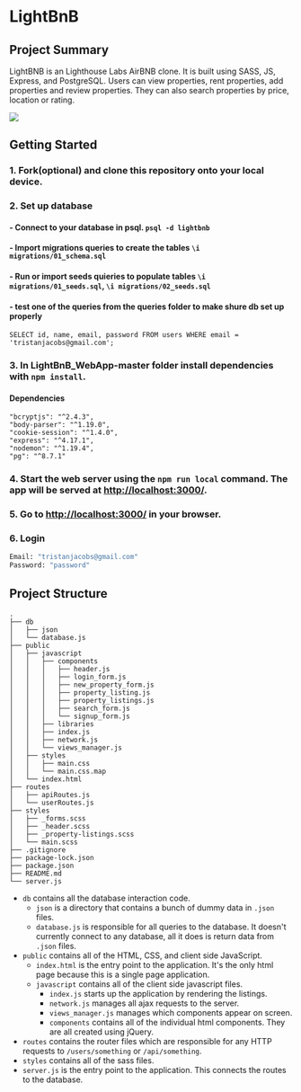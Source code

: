 # LightBnB

## Project Summary

LightBNB is an Lighthouse Labs AirBNB clone. It is built using SASS, JS, Express, and PostgreSQL. Users can view properties, rent properties, add properties and review properties. They can also search properties by price, location or rating.

![](LightBnB.gif)


## Getting Started

### 1. Fork(optional) and clone this repository onto your local device.
### 2. Set up database
#### - Connect to your database in psql. `psql -d lightbnb`
#### - Import migrations queries to create the tables `\i migrations/01_schema.sql`
#### - Run or import seeds quieries to populate tables `\i migrations/01_seeds.sql`, `\i migrations/02_seeds.sql`
#### - test one of the queries from the queries folder to make shure db set up properly
`SELECT id, name, email, password
FROM users
WHERE email = 'tristanjacobs@gmail.com';`
### 3.  In LightBnB_WebApp-master folder install dependencies with `npm install`.

#### Dependencies
    "bcryptjs": "^2.4.3",
    "body-parser": "^1.19.0",
    "cookie-session": "^1.4.0",
    "express": "^4.17.1",
    "nodemon": "^1.19.4",
    "pg": "^8.7.1"

### 4. Start the web server using the `npm run local` command. The app will be served at <http://localhost:3000/>.
### 5. Go to <http://localhost:3000/> in your browser.
### 6. Login
```sh 
Email: "tristanjacobs@gmail.com"
Password: "password"

```

## Project Structure

```
.
├── db
│   ├── json
│   └── database.js
├── public
│   ├── javascript
│   │   ├── components 
│   │   │   ├── header.js
│   │   │   ├── login_form.js
│   │   │   ├── new_property_form.js
│   │   │   ├── property_listing.js
│   │   │   ├── property_listings.js
│   │   │   ├── search_form.js
│   │   │   └── signup_form.js
│   │   ├── libraries
│   │   ├── index.js
│   │   ├── network.js
│   │   └── views_manager.js
│   ├── styles
│   │   ├── main.css
│   │   └── main.css.map
│   └── index.html
├── routes
│   ├── apiRoutes.js
│   └── userRoutes.js
├── styles  
│   ├── _forms.scss
│   ├── _header.scss
│   ├── _property-listings.scss
│   └── main.scss
├── .gitignore
├── package-lock.json
├── package.json
├── README.md
└── server.js
```

* `db` contains all the database interaction code.
  * `json` is a directory that contains a bunch of dummy data in `.json` files.
  * `database.js` is responsible for all queries to the database. It doesn't currently connect to any database, all it does is return data from `.json` files.
* `public` contains all of the HTML, CSS, and client side JavaScript. 
  * `index.html` is the entry point to the application. It's the only html page because this is a single page application.
  * `javascript` contains all of the client side javascript files.
    * `index.js` starts up the application by rendering the listings.
    * `network.js` manages all ajax requests to the server.
    * `views_manager.js` manages which components appear on screen.
    * `components` contains all of the individual html components. They are all created using jQuery.
* `routes` contains the router files which are responsible for any HTTP requests to `/users/something` or `/api/something`. 
* `styles` contains all of the sass files. 
* `server.js` is the entry point to the application. This connects the routes to the database.

